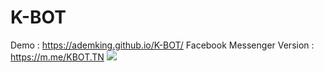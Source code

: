 # K-BOT
Demo : https://ademking.github.io/K-BOT/
Facebook Messenger Version : https://m.me/KBOT.TN
![](https://i.imgur.com/kfvnaDr.png)
